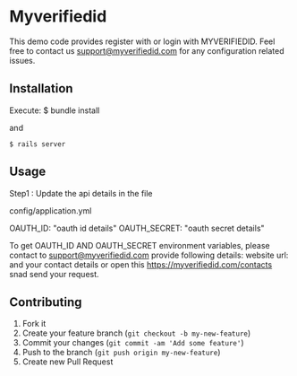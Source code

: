 # Myverifiedid
   This demo code provides register with or login with MYVERIFIEDID.
   Feel free to contact us support@myverifiedid.com for any configuration related issues.

## Installation

  Execute:
    $ bundle install

  and

    $ rails server


## Usage
Step1 : Update the api details in the file

  config/application.yml

  OAUTH_ID: "oauth id details"
  OAUTH_SECRET: "oauth secret details"

  To get OAUTH_ID AND OAUTH_SECRET environment variables, please contact to support@myverifiedid.com
  provide following details:
  website url: 
  and your contact details or 
  open this https://myverifiedid.com/contacts snad send your request.

## Contributing

1. Fork it
2. Create your feature branch (`git checkout -b my-new-feature`)
3. Commit your changes (`git commit -am 'Add some feature'`)
4. Push to the branch (`git push origin my-new-feature`)
5. Create new Pull Request